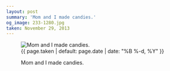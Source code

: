 ```yaml
---
layout: post
summary: 'Mom and I made candies.'
og_image: 233-1280.jpg
taken: November 29, 2013
---
```


<figure class="post" data-src="{{ site.assets_url }}/{{ page.og_image }}">
<img alt="Mom and I made candies." sizes="(min-width: 700px) 50vw, calc(100vw - 2rem)" src="{{ site.assets_url }}/233-640.jpg" srcset="{{ site.assets_url }}/233-1280.jpg 1280w, {{ site.assets_url }}/233-960.jpg 960w, {{ site.assets_url }}/233-640.jpg 640w, {{ site.assets_url }}/233-320.jpg 320w"/>
<figcaption>
<time>{{ page.taken | default: page.date | date: "%B %-d, %Y" }}</time>
<p>Mom and I made candies.</p>
</figcaption>
</figure>
